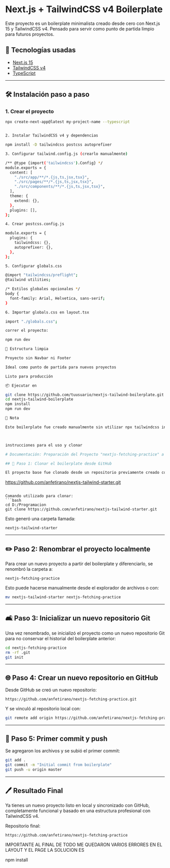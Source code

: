 # Next.js + TailwindCSS v4 Boilerplate

Este proyecto es un boilerplate minimalista creado desde cero con Next.js 15 y TailwindCSS v4. Pensado para servir como punto de partida limpio para futuros proyectos.

## 🚀 Tecnologías usadas

- [Next.js 15](https://nextjs.org/)
- [TailwindCSS v4](https://tailwindcss.com/)
- [TypeScript](https://www.typescriptlang.org/)

---

## 🛠️ Instalación paso a paso

### 1. Crear el proyecto

```bash
npx create-next-app@latest my-project-name --typescript


2. Instalar TailwindCSS v4 y dependencias

npm install -D tailwindcss postcss autoprefixer

3. Configurar tailwind.config.js (crearlo manualmente)

/** @type {import('tailwindcss').Config} */
module.exports = {
  content: [
    "./src/app/**/*.{js,ts,jsx,tsx}",
    "./src/pages/**/*.{js,ts,jsx,tsx}",
    "./src/components/**/*.{js,ts,jsx,tsx}",
  ],
  theme: {
    extend: {},
  },
  plugins: [],
};

4. Crear postcss.config.js

module.exports = {
  plugins: {
    tailwindcss: {},
    autoprefixer: {},
  },
};

5. Configurar globals.css

@import "tailwindcss/preflight";
@tailwind utilities;

/* Estilos globales opcionales */
body {
  font-family: Arial, Helvetica, sans-serif;
}

6. Importar globals.css en layout.tsx

import "./globals.css";

correr el proyecto:

npm run dev

📁 Estructura limpia

Proyecto sin Navbar ni Footer

Ideal como punto de partida para nuevos proyectos

Listo para producción

📦 Ejecutar en 

git clone https://github.com/tuusuario/nextjs-tailwind-boilerplate.git
cd nextjs-tailwind-boilerplate
npm install
npm run dev

🧠 Nota

Este boilerplate fue creado manualmente sin utilizar npx tailwindcss init ya que en TailwindCSS v4 esta configuración se recomienda hacerla de forma explícita y manual para mayor control.



instrucciones para el uso y clonar

# Documentación: Preparación del Proyecto "nextjs-fetching-practice" a partir de un Boilerplate

## 📁 Paso 1: Clonar el boilerplate desde GitHub

El proyecto base fue clonado desde un repositorio previamente creado con una instalación profesional de Next.js y TailwindCSS v4. El repositorio original fue:

```
https://github.com/anfetirano/nextjs-tailwind-starter.git
```

Comando utilizado para clonar:
```bash
cd D:/Programacion
git clone https://github.com/anfetirano/nextjs-tailwind-starter.git
```

Esto generó una carpeta llamada:
```
nextjs-tailwind-starter
```

---

## ✏️ Paso 2: Renombrar el proyecto localmente

Para crear un nuevo proyecto a partir del boilerplate y diferenciarlo, se renombró la carpeta a:
```
nextjs-fetching-practice
```

Esto puede hacerse manualmente desde el explorador de archivos o con:
```bash
mv nextjs-tailwind-starter nextjs-fetching-practice
```

---

## 🛋️ Paso 3: Inicializar un nuevo repositorio Git

Una vez renombrado, se inicializó el proyecto como un nuevo repositorio Git para no conservar el historial del boilerplate anterior:

```bash
cd nextjs-fetching-practice
rm -rf .git
git init
```

---

## 🌐 Paso 4: Crear un nuevo repositorio en GitHub

Desde GitHub se creó un nuevo repositorio:
```
https://github.com/anfetirano/nextjs-fetching-practice.git
```

Y se vinculó al repositorio local con:
```bash
git remote add origin https://github.com/anfetirano/nextjs-fetching-practice.git
```

---

## 📂 Paso 5: Primer commit y push

Se agregaron los archivos y se subió el primer commit:

```bash
git add .
git commit -m "Initial commit from boilerplate"
git push -u origin master
```

---

## 🖊️ Resultado Final

Ya tienes un nuevo proyecto listo en local y sincronizado con GitHub, completamente funcional y basado en una estructura profesional con TailwindCSS v4.

Repositorio final:
```
https://github.com/anfetirano/nextjs-fetching-practice
```


IMPORTANTE AL FINAL DE TODO ME QUEDARON VARIOS ERRORES EN EL LAYOUT Y EL PAGE LA SOLUCION ES 

npm install 
